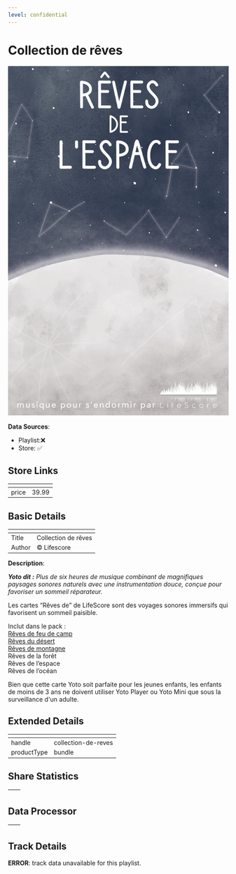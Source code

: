 ```yaml
---
level: confidential
---
```

# Collection de rêves

![card_[egtKi].png](../../img/cards/card_[egtKi].png)

**Data Sources**: 

- Playlist:❌
- Store: ✅


## Store Links

| <!-- --> | <!-- --> |
| - | - |
| price | 39.99 |


## Basic Details

| <!-- --> | <!-- --> |
| - | - |
| Title | Collection de rêves |
| Author | © Lifescore |

**Description**:

_**Yoto dit :** Plus de six heures de musique combinant de magnifiques paysages sonores naturels avec une instrumentation douce, conçue pour favoriser un sommeil réparateur._

Les cartes “Rêves de” de LifeScore sont des voyages sonores immersifs qui favorisent un sommeil paisible.

Inclut dans le pack :  
[Rêves de feu de camp](https://yoto-canada.myshopify.com/products/reves-de-feu-de-camp)  
[Rêves du désert](https://yoto-canada.myshopify.com/products/reves-du-desert)  
[Rêves de montagne](https://yoto-canada.myshopify.com/products/reves-de-montagne)  
Rêves de la forêt  
Rêves de l’espace  
Rêves de l’océan  

Bien que cette carte Yoto soit parfaite pour les jeunes enfants, les enfants de moins de 3 ans ne doivent utiliser Yoto Player ou Yoto Mini que sous la surveillance d'un adulte.


## Extended Details

| <!-- --> | <!-- --> |
| - | - |
| handle | collection-de-reves |
| productType | bundle |


## Share Statistics

| <!-- --> | <!-- --> |
| - | - |


## Data Processor

| <!-- --> | <!-- --> |
| - | - |


## Track Details

**ERROR**: track data unavailable for this playlist.
